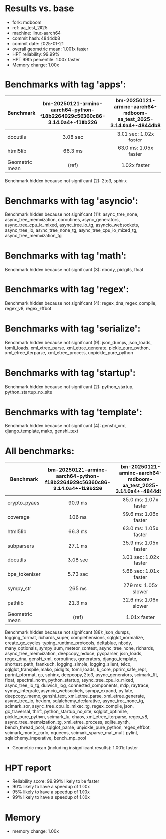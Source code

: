 # Results vs. base

- fork: mdboom
- ref: aa_test_2025
- machine: linux-aarch64
- commit hash: 4844db8
- commit date: 2025-01-21
- overall geometric mean: 1.001x faster
- HPT reliability: 99.99%
- HPT 99th percentile: 1.00x faster
- Memory change: 1.00x

Benchmarks with tag 'apps':
===========================

| Benchmark      | bm-20250121-arminc-aarch64-python-f18b2264929c56360c86-3.14.0a4+-f18b226 | bm-20250121-arminc-aarch64-mdboom-aa_test_2025-3.14.0a4+-4844db8 |
|----------------|:------------------------------------------------------------------------:|:----------------------------------------------------------------:|
| docutils       | 3.08 sec                                                                 | 3.01 sec: 1.02x faster                                           |
| html5lib       | 66.3 ms                                                                  | 63.0 ms: 1.05x faster                                            |
| Geometric mean | (ref)                                                                    | 1.02x faster                                                     |

Benchmark hidden because not significant (2): 2to3, sphinx

Benchmarks with tag 'asyncio':
==============================

Benchmark hidden because not significant (11): async_tree_none, async_tree_memoization, coroutines, async_generators, async_tree_cpu_io_mixed, async_tree_io_tg, asyncio_websockets, async_tree_io, async_tree_none_tg, async_tree_cpu_io_mixed_tg, async_tree_memoization_tg

Benchmarks with tag 'math':
===========================

Benchmark hidden because not significant (3): nbody, pidigits, float

Benchmarks with tag 'regex':
============================

Benchmark hidden because not significant (4): regex_dna, regex_compile, regex_v8, regex_effbot

Benchmarks with tag 'serialize':
================================

Benchmark hidden because not significant (9): json_dumps, json_loads, tomli_loads, xml_etree_parse, xml_etree_generate, pickle_pure_python, xml_etree_iterparse, xml_etree_process, unpickle_pure_python

Benchmarks with tag 'startup':
==============================

Benchmark hidden because not significant (2): python_startup, python_startup_no_site

Benchmarks with tag 'template':
===============================

Benchmark hidden because not significant (4): genshi_xml, django_template, mako, genshi_text

All benchmarks:
===============

| Benchmark      | bm-20250121-arminc-aarch64-python-f18b2264929c56360c86-3.14.0a4+-f18b226 | bm-20250121-arminc-aarch64-mdboom-aa_test_2025-3.14.0a4+-4844db8 |
|----------------|:------------------------------------------------------------------------:|:----------------------------------------------------------------:|
| crypto_pyaes   | 90.9 ms                                                                  | 85.0 ms: 1.07x faster                                            |
| coverage       | 106 ms                                                                   | 99.6 ms: 1.06x faster                                            |
| html5lib       | 66.3 ms                                                                  | 63.0 ms: 1.05x faster                                            |
| subparsers     | 27.1 ms                                                                  | 25.9 ms: 1.05x faster                                            |
| docutils       | 3.08 sec                                                                 | 3.01 sec: 1.02x faster                                           |
| bpe_tokeniser  | 5.73 sec                                                                 | 5.68 sec: 1.01x faster                                           |
| sympy_str      | 265 ms                                                                   | 279 ms: 1.05x slower                                             |
| pathlib        | 21.3 ms                                                                  | 22.6 ms: 1.06x slower                                            |
| Geometric mean | (ref)                                                                    | 1.01x faster                                                     |

Benchmark hidden because not significant (88): json_dumps, logging_format, richards_super, comprehensions, sqlglot_normalize, create_gc_cycles, typing_runtime_protocols, deltablue, nbody, many_optionals, sympy_sum, meteor_contest, async_tree_none, richards, async_tree_memoization, deepcopy_reduce, pycparser, json_loads, regex_dna, genshi_xml, coroutines, generators, django_template, shortest_path, fannkuch, logging_simple, logging_silent, telco, sqlglot_transpile, mako, pidigits, tomli_loads, k_core, pprint_safe_repr, pprint_pformat, go, sphinx, deepcopy, 2to3, async_generators, scimark_fft, float, spectral_norm, python_startup, async_tree_cpu_io_mixed, async_tree_io_tg, dulwich_log, connected_components, mdp, raytrace, sympy_integrate, asyncio_websockets, sympy_expand, pyflate, deepcopy_memo, genshi_text, xml_etree_parse, xml_etree_generate, async_tree_io, hexiom, sqlalchemy_declarative, async_tree_none_tg, scimark_sor, async_tree_cpu_io_mixed_tg, regex_compile, json, gc_traversal, thrift, python_startup_no_site, sqlglot_optimize, pickle_pure_python, scimark_lu, chaos, xml_etree_iterparse, regex_v8, async_tree_memoization_tg, xml_etree_process, sqlite_synth, bench_thread_pool, sqlglot_parse, unpickle_pure_python, regex_effbot, scimark_monte_carlo, nqueens, scimark_sparse_mat_mult, pylint, sqlalchemy_imperative, bench_mp_pool

- Geometric mean (including insignificant results): 1.001x faster

# HPT report

- Reliability score: 99.99% likely to be faster
- 90% likely to have a speedup of 1.00x
- 95% likely to have a speedup of 1.00x
- 99% likely to have a speedup of 1.00x

# Memory
- memory change: 1.00x